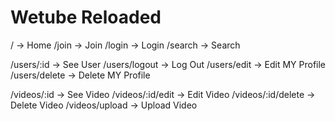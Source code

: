 # Wetube Reloaded
/ -> Home
/join -> Join
/login -> Login
/search -> Search


/users/:id -> See User
/users/logout -> Log Out
/users/edit -> Edit MY Profile
/users/delete -> Delete MY Profile


/videos/:id -> See Video
/videos/:id/edit -> Edit Video
/videos/:id/delete -> Delete Video
/videos/upload -> Upload Video